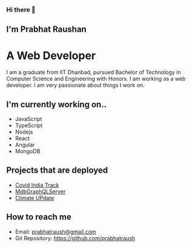 ### Hi there 👋
## I'm Prabhat Raushan
# A Web Developer
I am a graduate from IIT Dhanbad, pursued Bachelor of Technology in Computer Science and Engineering with Honors. I am working as a web developer. I am very passionate about things I work on.

## I'm currently working on.. 
- JavaScript
- TypeScript
- Nodejs
- React
- Angular
- MongoDB

## Projects that are deployed
- [Covid India Track](http://covidindiatrack.herokuapp.com/)
- [MdbGraphQLServer](https://mdbgqlserver.herokuapp.com/graphql)
- [Climate UPdate](https://climateupdate.netlify.app)

## How to reach me
- Email: prabhatraush@gmail.com
- Git Repository: https://github.com/prabhatraush





<!--
**prabhatraush/prabhatraush** is a ✨ _special_ ✨ repository because its `README.md` (this file) appears on your GitHub profile.

Here are some ideas to get you started:

- 🔭 I’m currently working on ...
- 🌱 I’m currently learning ...
- 👯 I’m looking to collaborate on ...
- 🤔 I’m looking for help with ...
- 💬 Ask me about ...
- 📫 How to reach me: ...
- 😄 Pronouns: ...
- ⚡ Fun fact: ...
-->
